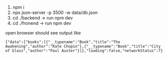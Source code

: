 1. npm i
2. npx json-server -p 3500 -w data/db.json
3. cd ./backend -> run npm dev
4. cd ./fronend -> run npm dev

open browser should see output like
```
{"data":{"books":[{"__typename":"Book","title":"The Awakening","author":"Kate Chopin"},{"__typename":"Book","title":"City of Glass","author":"Paul Auster"}]},"loading":false,"networkStatus":7}
```